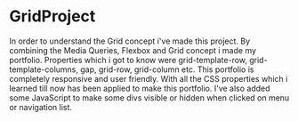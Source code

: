 # GridProject

In order to understand the Grid concept i've made this project.
By combining the Media Queries, Flexbox and Grid concept i made my portfolio.
Properties which i got to know were grid-template-row, grid-template-columns, gap, grid-row, grid-column etc.
This portfolio is completely responsive and user friendly.
With all the CSS properties which i learned till now has been applied to make this portfolio.
I've also added some JavaScript to make some divs visible or hidden when clicked on menu or navigation list.
